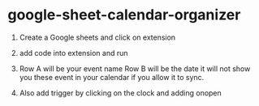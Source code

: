 # google-sheet-calendar-organizer

1. Create a Google sheets and click on extension

2. add code into extension and run

3. Row A will be your event name Row B will be the date it will not show you these event in your calendar if you allow it to sync.

4. Also add trigger by clicking on the clock and adding onopen 
